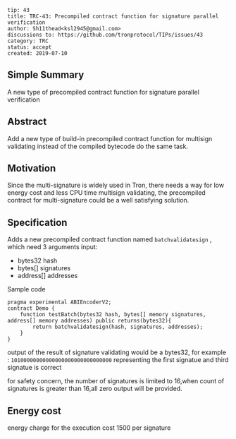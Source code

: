 ```
tip: 43
title: TRC-43: Precompiled contract function for signature parallel verification
author: Sh11thead<ksl2945@gmail.com> 
discussions to: https://github.com/tronprotocol/TIPs/issues/43
category: TRC
status: accept
created: 2019-07-10
```
## Simple Summary
A new type of precompiled contract function for signature parallel verification
## Abstract
Add a new type of build-in precompiled contract function for multisign validating instead of the compiled bytecode do the same task.


## Motivation
Since the multi-signature is widely used in Tron, there needs a way for low energy cost and less CPU time multisign validating, the precompiled contract for multi-signature could be a well satisfying solution.

## Specification

Adds a new precompiled contract function named `batchvalidatesign` , which need 3 arguments input: 
- bytes32 hash
- bytes[] signatures
- address[] addresses

Sample code
```
pragma experimental ABIEncoderV2;
contract Demo {
    function testBatch(bytes32 hash, bytes[] memory signatures, address[] memory addresses) public returns(bytes32){
        return batchvalidatesign(hash, signatures, addresses);
    }
}
````

output of the result of signature validating would be a bytes32, for example :
`10100000000000000000000000000000` representing the first signatue and third signatue is correct

for safety concern, the number of signatures is limited to 16,when count of signatures is greater than 16,all zero output will be provided.




## Energy cost
energy charge for the execution cost 1500 per signature